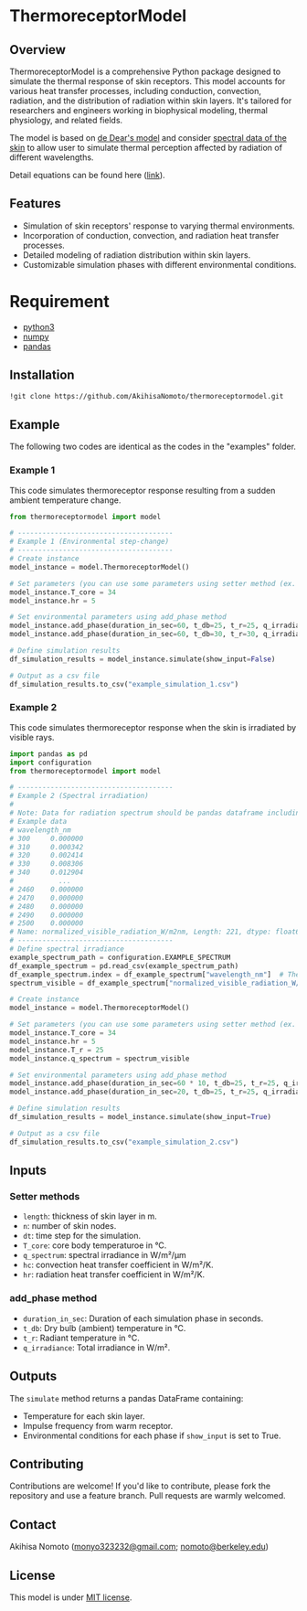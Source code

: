 # ThermoreceptorModel

## Overview
ThermoreceptorModel is a comprehensive Python package designed to simulate the thermal response of skin receptors. 
This model accounts for various heat transfer processes, including conduction, convection, radiation, and the distribution of radiation within skin layers. 
It's tailored for researchers and engineers working in biophysical modeling, thermal physiology, and related fields.

The model is based on [de Dear's model](https://doi.org/10.1111/j.1600-0668.1993.t01-1-00004.x) 
and consider [spectral data of the skin](https://doi.org/10.1007/BF00502381) to allow user to simulate thermal perception affected by radiation of
different wavelengths.

Detail equations can be found here ([link](https://doi.org/10.1016/j.indenv.2023.100003)).

## Features
- Simulation of skin receptors' response to varying thermal environments.
- Incorporation of conduction, convection, and radiation heat transfer processes.
- Detailed modeling of radiation distribution within skin layers.
- Customizable simulation phases with different environmental conditions.

# Requirement
* [python3](https://www.python.org/downloads/)
* [numpy](https://numpy.org/)
* [pandas](https://pandas.pydata.org/)


## Installation
```bash
!git clone https://github.com/AkihisaNomoto/thermoreceptormodel.git
```

## Example
The following two codes are identical as the codes in the "examples" folder.

### Example 1
This code simulates thermoreceptor response resulting from a sudden ambient temperature change.

```python
from thermoreceptormodel import model

# --------------------------------------
# Example 1 (Environmental step-change)
# --------------------------------------
# Create instance
model_instance = model.ThermoreceptorModel()

# Set parameters (you can use some parameters using setter method (ex. XXX.Y))
model_instance.T_core = 34
model_instance.hr = 5

# Set environmental parameters using add_phase method
model_instance.add_phase(duration_in_sec=60, t_db=25, t_r=25, q_irradiance=0)
model_instance.add_phase(duration_in_sec=60, t_db=30, t_r=30, q_irradiance=0)

# Define simulation results
df_simulation_results = model_instance.simulate(show_input=False)

# Output as a csv file
df_simulation_results.to_csv("example_simulation_1.csv")
```

### Example 2
This code simulates thermoreceptor response when the skin is irradiated by visible rays.

```python
import pandas as pd
import configuration
from thermoreceptormodel import model

# --------------------------------------
# Example 2 (Spectral irradiation)
#
# Note: Data for radiation spectrum should be pandas dataframe including wavelength as columns
# Example data
# wavelength_nm
# 300     0.000000
# 310     0.000342
# 320     0.002414
# 330     0.008306
# 340     0.012904
#           ...
# 2460    0.000000
# 2470    0.000000
# 2480    0.000000
# 2490    0.000000
# 2500    0.000000
# Name: normalized_visible_radiation_W/m2nm, Length: 221, dtype: float64
# --------------------------------------
# Define spectral irradiance
example_spectrum_path = configuration.EXAMPLE_SPECTRUM
df_example_spectrum = pd.read_csv(example_spectrum_path)
df_example_spectrum.index = df_example_spectrum["wavelength_nm"]  # The index should be wavelength
spectrum_visible = df_example_spectrum["normalized_visible_radiation_W/m2nm"]

# Create instance
model_instance = model.ThermoreceptorModel()

# Set parameters (you can use some parameters using setter method (ex. XXX.Y))
model_instance.T_core = 34
model_instance.hr = 5
model_instance.T_r = 25
model_instance.q_spectrum = spectrum_visible

# Set environmental parameters using add_phase method
model_instance.add_phase(duration_in_sec=60 * 10, t_db=25, t_r=25, q_irradiance=0)
model_instance.add_phase(duration_in_sec=20, t_db=25, t_r=25, q_irradiance=800)  # 20 sec irradiation

# Define simulation results
df_simulation_results = model_instance.simulate(show_input=True)

# Output as a csv file
df_simulation_results.to_csv("example_simulation_2.csv")
```

## Inputs
### Setter methods
- `length`: thickness of skin layer in m.
- `n`: number of skin nodes.
- `dt`: time step for the simulation.
- `T_core`: core body temperaturoe in °C.
- `q_spectrum`: spectral irradiance in W/m²/µm
- `hc`: convection heat transfer coefficient in W/m²/K.
- `hr`: radiation heat transfer coefficient in W/m²/K.
### add_phase method
- `duration_in_sec`: Duration of each simulation phase in seconds.
- `t_db`: Dry bulb (ambient) temperature in °C.
- `t_r`: Radiant temperature in °C.
- `q_irradiance`: Total irradiance in W/m².

## Outputs
The `simulate` method returns a pandas DataFrame containing:
- Temperature for each skin layer.
- Impulse frequency from warm receptor.
- Environmental conditions for each phase if `show_input` is set to True.

## Contributing
Contributions are welcome! If you'd like to contribute, please fork the repository and use a feature branch. Pull requests are warmly welcomed.

## Contact
Akihisa Nomoto (monyo323232@gmail.com; nomoto@berkeley.edu)

## License
This model is under [MIT license](https://en.wikipedia.org/wiki/MIT_License).

